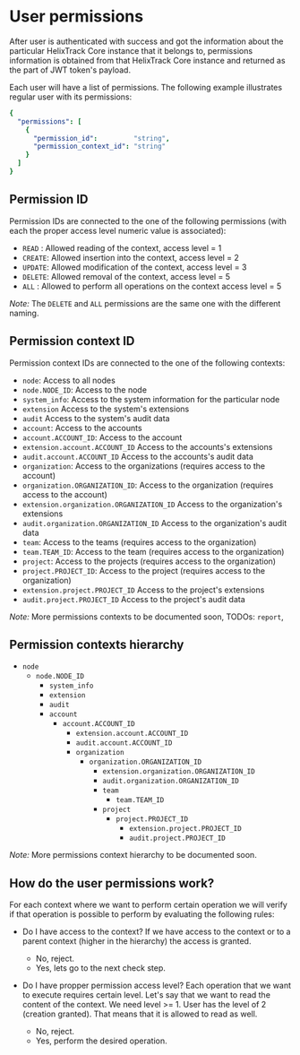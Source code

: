 # User permissions

After user is authenticated with success and got the information about the particular HelixTrack Core
instance that it belongs to, permissions information is obtained from that HelixTrack Core instance and returned 
as the part of JWT token's payload.

Each user will have a list of permissions. The following example illustrates regular user with its permissions:

```yaml
{
  "permissions": [
    {
      "permission_id":         "string",
      "permission_context_id": "string"
    }
  ]
}
```

## Permission ID

Permission IDs are connected to the one of the following permissions (with each the proper access level numeric value is associated):

- `READ`  : Allowed reading of the context,                     access level = 1
- `CREATE`: Allowed insertion into the context,                 access level = 2
- `UPDATE`: Allowed modification of the context,                access level = 3
- `DELETE`: Allowed removal of the context,                     access level = 5
- `ALL`   : Allowed to perform all operations on the context    access level = 5

*Note:* The `DELETE` and `ALL` permissions are the same one with the different naming.

## Permission context ID

Permission context IDs are connected to the one of the following contexts:

- `node`:                                     Access to all nodes
- `node.NODE_ID`:                             Access to the node
- `system_info`:                              Access to the system information for the particular node
- `extension`                                 Access to the system's extensions
- `audit`                                     Access to the system's audit data
- `account`:                                  Access to the accounts
- `account.ACCOUNT_ID`:                       Access to the account
- `extension.account.ACCOUNT_ID`              Access to the accounts's extensions
- `audit.account.ACCOUNT_ID`                  Access to the accounts's audit data
- `organization`:                             Access to the organizations (requires access to the account)
- `organization.ORGANIZATION_ID`:             Access to the organization (requires access to the account)
- `extension.organization.ORGANIZATION_ID`    Access to the organization's extensions
- `audit.organization.ORGANIZATION_ID`        Access to the organization's audit data
- `team`:                                     Access to the teams (requires access to the organization)
- `team.TEAM_ID`:                             Access to the team (requires access to the organization)
- `project`:                                  Access to the projects (requires access to the organization)
- `project.PROJECT_ID`:                       Access to the project (requires access to the organization)
- `extension.project.PROJECT_ID`              Access to the project's extensions
- `audit.project.PROJECT_ID`                  Access to the project's audit data

*Note:* More permissions contexts to be documented soon, TODOs: `report`, 

## Permission contexts hierarchy

- `node`
  - `node.NODE_ID`
    - `system_info`
    - `extension`
    - `audit`
    - `account`
      - `account.ACCOUNT_ID`
        - `extension.account.ACCOUNT_ID`
        - `audit.account.ACCOUNT_ID`
        - `organization`
          - `organization.ORGANIZATION_ID`
            - `extension.organization.ORGANIZATION_ID`
            - `audit.organization.ORGANIZATION_ID`
            - `team`
              - `team.TEAM_ID`
            - `project`
              - `project.PROJECT_ID`
                - `extension.project.PROJECT_ID`
                - `audit.project.PROJECT_ID`

*Note:* More permissions context hierarchy to be documented soon.

## How do the user permissions work?

For each context where we want to perform certain operation we will verify if that operation is possible to perform by evaluating the following rules:

- Do I have access to the context? If we have access to the context or to a parent context (higher in the hierarchy) the access is granted.
  - No, reject.
  - Yes, lets go to the next check step.

- Do I have propper permission access level? Each operation that we want to execute requires certain level. Let's say that we want to read the content of the context. We need level >= 1. User has the level of 2 (creation granted). That means that it is allowed to read as well.
  - No, reject.
  - Yes, perform the desired operation.